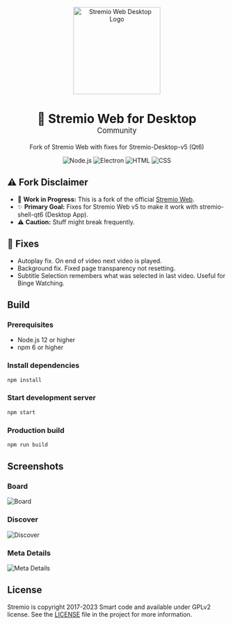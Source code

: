 <p align="center">
  <img src="https://www.stremio.com/website/stremio-logo-small.png" alt="Stremio Web Desktop Logo" width="200" />
</p>
<div align="center">
  <h1>🌌 Stremio Web for Desktop<br/><span style="font-size: 0.6em; font-weight: normal;">Community</span></h1>
</div>


<p align="center">Fork of Stremio Web with fixes for Stremio-Desktop-v5 (Qt6)</p>
<p align="center">
  <img src="https://img.shields.io/badge/Node.js-43853D?style=for-the-badge&logo=node.js&logoColor=white" alt="Node.js">
  <img src="https://img.shields.io/badge/React-191970?style=for-the-badge&logo=electron&logoColor=white" alt="Electron">
  <img src="https://img.shields.io/badge/HTML-239120?style=for-the-badge&logo=html5&logoColor=white" alt="HTML">
  <img src="https://img.shields.io/badge/CSS-239120?style=for-the-badge&logo=css3&logoColor=white" alt="CSS">
</p>


## ⚠️ **Fork Disclaimer**
- 🚧 **Work in Progress:** This is a fork of the official [Stremio Web](https://github.com/Stremio/stremio-web).
- ✨ **Primary Goal:** Fixes for Stremio Web v5 to make it work with stremio-shell-qt6 (Desktop App).
- ⚠️ **Caution:** Stuff might break frequently.

## 🌟 **Fixes**
- Autoplay fix. On end of video next video is played.
- Background fix. Fixed page transparency not resetting.
- Subtitle Selection remembers what was selected in last video. Useful for Binge Watching.

## Build

### Prerequisites

* Node.js 12 or higher
* npm 6 or higher

### Install dependencies

```bash
npm install
```

### Start development server

```bash
npm start
```

### Production build

```bash
npm run build
```

## Screenshots

### Board

![Board](/screenshots/board.png)

### Discover

![Discover](/screenshots/discover.png)

### Meta Details

![Meta Details](/screenshots/metadetails.png)

## License

Stremio is copyright 2017-2023 Smart code and available under GPLv2 license. See the [LICENSE](/LICENSE.md) file in the project for more information.
